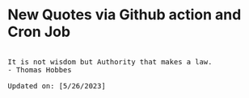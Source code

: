 # New Quotes via Github action and Cron Job

<pre>
<!-- #quote -->
It is not wisdom but Authority that makes a law.
- Thomas Hobbes

Updated on: [5/26/2023]
<!-- #quoteEnd -->
</pre>
